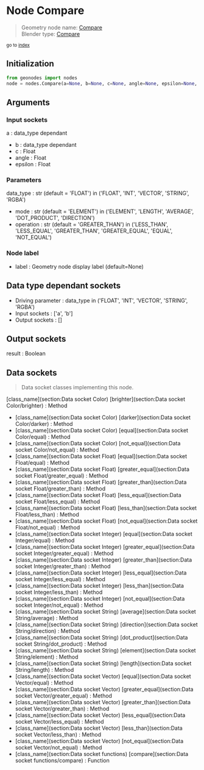 
# Node Compare

> Geometry node name: [Compare](https://docs.blender.org/manual/en/latest/modeling/geometry_nodes/material/compare.html)<br>
  Blender type: [Compare](https://docs.blender.org/api/current/bpy.types.FunctionNodeCompare.html)
  
<sub>go to [index](/docs/index.md)</sub>

## Initialization

```python
from geonodes import nodes
node = nodes.Compare(a=None, b=None, c=None, angle=None, epsilon=None, data_type='FLOAT', mode='ELEMENT', operation='GREATER_THAN', label=None)
```



## Arguments


### Input sockets

a : data_type dependant
- b : data_type dependant
- c : Float
- angle : Float
- epsilon : Float

### Parameters

data_type : str (default = 'FLOAT') in ('FLOAT', 'INT', 'VECTOR', 'STRING', 'RGBA')
- mode : str (default = 'ELEMENT') in ('ELEMENT', 'LENGTH', 'AVERAGE', 'DOT_PRODUCT', 'DIRECTION')
- operation : str (default = 'GREATER_THAN') in ('LESS_THAN', 'LESS_EQUAL', 'GREATER_THAN', 'GREATER_EQUAL', 'EQUAL', 'NOT_EQUAL')

### Node label

- label : Geometry node display label (default=None)

## Data type dependant sockets

- Driving parameter : data_type in ('FLOAT', 'INT', 'VECTOR', 'STRING', 'RGBA')
- Input sockets  : ['a', 'b']
- Output sockets : []   
  
  

## Output sockets

result : Boolean

## Data sockets

> Data socket classes implementing this node.
  
[class_name](section:Data socket Color) [brighter](section:Data socket Color/brighter) : Method
- [class_name](section:Data socket Color) [darker](section:Data socket Color/darker) : Method
- [class_name](section:Data socket Color) [equal](section:Data socket Color/equal) : Method
- [class_name](section:Data socket Color) [not_equal](section:Data socket Color/not_equal) : Method
- [class_name](section:Data socket Float) [equal](section:Data socket Float/equal) : Method
- [class_name](section:Data socket Float) [greater_equal](section:Data socket Float/greater_equal) : Method
- [class_name](section:Data socket Float) [greater_than](section:Data socket Float/greater_than) : Method
- [class_name](section:Data socket Float) [less_equal](section:Data socket Float/less_equal) : Method
- [class_name](section:Data socket Float) [less_than](section:Data socket Float/less_than) : Method
- [class_name](section:Data socket Float) [not_equal](section:Data socket Float/not_equal) : Method
- [class_name](section:Data socket Integer) [equal](section:Data socket Integer/equal) : Method
- [class_name](section:Data socket Integer) [greater_equal](section:Data socket Integer/greater_equal) : Method
- [class_name](section:Data socket Integer) [greater_than](section:Data socket Integer/greater_than) : Method
- [class_name](section:Data socket Integer) [less_equal](section:Data socket Integer/less_equal) : Method
- [class_name](section:Data socket Integer) [less_than](section:Data socket Integer/less_than) : Method
- [class_name](section:Data socket Integer) [not_equal](section:Data socket Integer/not_equal) : Method
- [class_name](section:Data socket String) [average](section:Data socket String/average) : Method
- [class_name](section:Data socket String) [direction](section:Data socket String/direction) : Method
- [class_name](section:Data socket String) [dot_product](section:Data socket String/dot_product) : Method
- [class_name](section:Data socket String) [element](section:Data socket String/element) : Method
- [class_name](section:Data socket String) [length](section:Data socket String/length) : Method
- [class_name](section:Data socket Vector) [equal](section:Data socket Vector/equal) : Method
- [class_name](section:Data socket Vector) [greater_equal](section:Data socket Vector/greater_equal) : Method
- [class_name](section:Data socket Vector) [greater_than](section:Data socket Vector/greater_than) : Method
- [class_name](section:Data socket Vector) [less_equal](section:Data socket Vector/less_equal) : Method
- [class_name](section:Data socket Vector) [less_than](section:Data socket Vector/less_than) : Method
- [class_name](section:Data socket Vector) [not_equal](section:Data socket Vector/not_equal) : Method
- [class_name](section:Data socket functions) [compare](section:Data socket functions/compare) : Function
  

